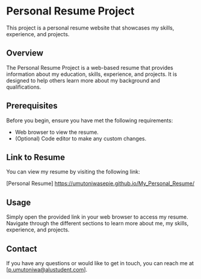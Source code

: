 # Personal Resume Project

This project is a personal resume website that showcases my skills, experience, and projects.

## Overview

The Personal Resume Project is a web-based resume that provides information about my education, skills, experience, and projects. It is designed to help others learn more about my background and qualifications.

## Prerequisites

Before you begin, ensure you have met the following requirements:

- Web browser to view the resume.
- (Optional) Code editor to make any custom changes.

## Link to Resume

You can view my resume by visiting the following link:

[Personal Resume]  https://umutoniwasepie.github.io/My_Personal_Resume/

## Usage

Simply open the provided link in your web browser to access my resume. Navigate through the different sections to learn more about me, my skills, experience, and projects.

## Contact

If you have any questions or would like to get in touch, you can reach me at [p.umutoniwa@alustudent.com].
